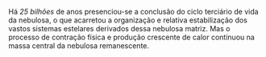 ﻿Há *25 bilhões* de anos presenciou-se a conclusão do ciclo terciário de vida da nebulosa, o que acarretou a organização e relativa estabilização dos vastos sistemas estelares derivados dessa nebulosa matriz. Mas o processo de contração física e produção crescente de calor continuou na massa central da nebulosa remanescente.